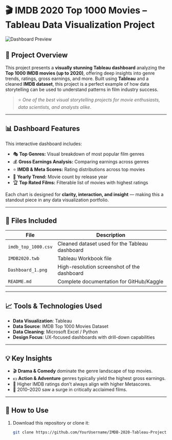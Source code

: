 # 🎬 IMDB 2020 Top 1000 Movies – Tableau Data Visualization Project

![Dashboard Preview](Dashboard_1.png)

## 📌 Project Overview

This project presents a **visually stunning Tableau dashboard** analyzing the **Top 1000 IMDB movies (up to 2020)**, offering deep insights into genre trends, ratings, gross earnings, and more. Built using **Tableau** and a cleaned **IMDB dataset**, this project is a perfect example of how data storytelling can be used to understand patterns in film industry success.

> ⭐ *One of the best visual storytelling projects for movie enthusiasts, data scientists, and analysts alike.*

---

## 📊 Dashboard Features

This interactive dashboard includes:

- 🎭 **Top Genres:** Visual breakdown of most popular film genres  
- 💰 **Gross Earnings Analysis:** Comparing earnings across genres  
- ⭐ **IMDB & Meta Scores:** Rating distributions across top movies  
- 📅 **Yearly Trend:** Movie count by release year  
- 🏆 **Top Rated Films:** Filterable list of movies with highest ratings

Each chart is designed for **clarity, interaction, and insight** — making this a standout piece in any data visualization portfolio.

---

## 📁 Files Included

| File | Description |
|------|-------------|
| `imdb_top_1000.csv` | Cleaned dataset used for the Tableau dashboard |
| `IMDB2020.twb` | Tableau Workbook file |
| `Dashboard_1.png` | High-resolution screenshot of the dashboard |
| `README.md` | Complete documentation for GitHub/Kaggle |

---

## 📈 Tools & Technologies Used

- **Data Visualization**: Tableau
- **Data Source**: IMDB Top 1000 Movies Dataset
- **Data Cleaning**: Microsoft Excel / Python
- **Design Focus**: UX-focused dashboards with drill-down capabilities

---

## 💡 Key Insights

- 🎬 **Drama & Comedy** dominate the genre landscape of top movies.
- 💵 **Action & Adventure** genres typically yield the highest gross earnings.
- 🔢 Higher IMDB ratings don’t always align with higher Metascores.
- 📆 2010–2020 saw a surge in critically acclaimed films.

---

## 🚀 How to Use

1. Download this repository or clone it:
   ```bash
   git clone https://github.com/YourUsername/IMDB-2020-Tableau-Project.git

